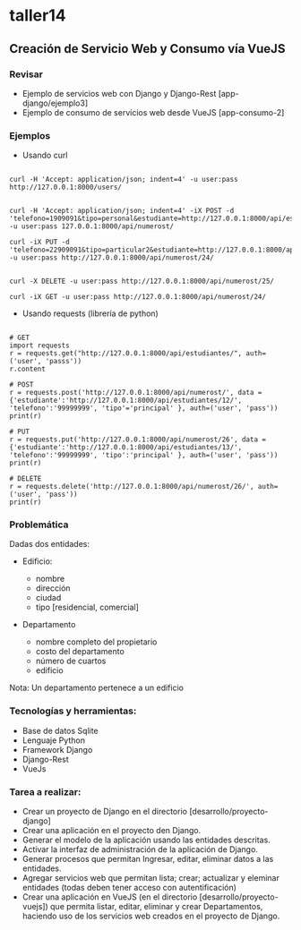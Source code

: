 # taller14

## Creación de Servicio Web y Consumo vía VueJS

### Revisar 
- Ejemplo de servicios web con Django y Django-Rest [app-django/ejemplo3]
- Ejemplo de consumo de servicios web desde VueJS [app-consumo-2]

### Ejemplos
* Usando curl
```

curl -H 'Accept: application/json; indent=4' -u user:pass http://127.0.0.1:8000/users/


curl -H 'Accept: application/json; indent=4' -iX POST -d 'telefono=1909091&tipo=personal&estudiante=http://127.0.0.1:8000/api/estudiantes/4/' -u user:pass 127.0.0.1:8000/api/numerost/

curl -iX PUT -d 'telefono=22909091&tipo=particular2&estudiante=http://127.0.0.1:8000/api/estudiantes/13/' -u user:pass http://127.0.0.1:8000/api/numerost/24/


curl -X DELETE -u user:pass http://127.0.0.1:8000/api/numerost/25/

curl -iX GET -u user:pass http://127.0.0.1:8000/api/numerost/24/

```

* Usando requests (librería de python)

```

# GET
import requests
r = requests.get("http://127.0.0.1:8000/api/estudiantes/", auth=('user', 'passs'))
r.content

# POST
r = requests.post('http://127.0.0.1:8000/api/numerost/', data = {'estudiante':'http://127.0.0.1:8000/api/estudiantes/12/', 'telefono':'99999999', 'tipo'='principal' }, auth=('user', 'pass'))
print(r)

# PUT
r = requests.put('http://127.0.0.1:8000/api/numerost/26', data = {'estudiante':'http://127.0.0.1:8000/api/estudiantes/13/', 'telefono':'99999999', 'tipo':'principal' }, auth=('user', 'pass'))
print(r)

# DELETE
r = requests.delete('http://127.0.0.1:8000/api/numerost/26/', auth=('user', 'pass'))
print(r)
```


### Problemática

Dadas dos entidades:

* Edificio:
	* nombre
	* dirección
	* ciudad
	* tipo [residencial, comercial]
	
* Departamento
	* nombre completo del propietario
	* costo del departamento
	* número de cuartos
	* edificio
	
Nota: Un departamento pertenece a un edificio

### Tecnologías y herramientas:

- Base de datos Sqlite
- Lenguaje Python
- Framework Django
- Django-Rest
- VueJs


### Tarea a realizar:

- Crear un proyecto de Django en el directorio [desarrollo/proyecto-django]
- Crear una aplicación en el proyecto den Django.
- Generar el modelo de la aplicación usando las entidades descritas.
- Activar la interfaz de administración de la aplicación de Django.
- Generar procesos que permitan Ingresar, editar, eliminar datos a las entidades.
- Agregar servicios web que permitan lista; crear; actualizar y eleminar entidades (todas deben tener acceso con autentificación)
- Crear una aplicación en VueJS (en el directorio [desarrollo/proyecto-vuejs]) que permita listar, editar, eliminar y crear Departamentos, haciendo uso de los servicios web creados en el proyecto de Django.